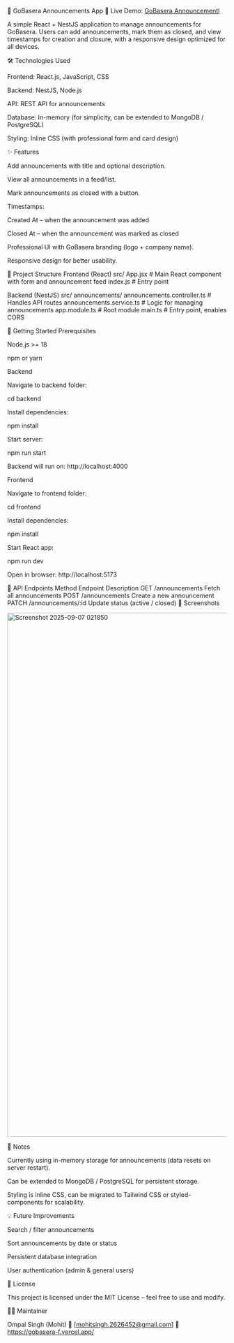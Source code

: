 📢 GoBasera Announcements App
🚀 Live Demo: [GoBasera Announcementl](https://gobasera-f.vercel.app/)

A simple React + NestJS application to manage announcements for GoBasera. Users can add announcements, mark them as closed, and view timestamps for creation and closure, with a responsive design optimized for all devices.

🛠️ Technologies Used

Frontend: React.js, JavaScript, CSS

Backend: NestJS, Node.js

API: REST API for announcements

Database: In-memory (for simplicity, can be extended to MongoDB / PostgreSQL)

Styling: Inline CSS (with professional form and card design)

✨ Features

Add announcements with title and optional description.

View all announcements in a feed/list.

Mark announcements as closed with a button.

Timestamps:

Created At – when the announcement was added

Closed At – when the announcement was marked as closed

Professional UI with GoBasera branding (logo + company name).

Responsive design for better usability.

📂 Project Structure
Frontend (React)
src/
  App.jsx          # Main React component with form and announcement feed
  index.js         # Entry point

Backend (NestJS)
src/
  announcements/
    announcements.controller.ts  # Handles API routes
    announcements.service.ts     # Logic for managing announcements
  app.module.ts                  # Root module
  main.ts                        # Entry point, enables CORS

🚀 Getting Started
Prerequisites

Node.js >= 18

npm or yarn

Backend

Navigate to backend folder:

cd backend


Install dependencies:

npm install


Start server:

npm run start


Backend will run on: http://localhost:4000

Frontend

Navigate to frontend folder:

cd frontend


Install dependencies:

npm install


Start React app:

npm run dev


Open in browser: http://localhost:5173

🔗 API Endpoints
Method	Endpoint	Description
GET	/announcements	Fetch all announcements
POST	/announcements	Create a new announcement
PATCH	/announcements/:id	Update status (active / closed)
📸 Screenshots

<img width="1920" height="1200" alt="Screenshot 2025-09-07 021850" src="https://github.com/user-attachments/assets/bfe72a55-8dea-4f40-9e41-ac44f4997923" />

📝 Notes

Currently using in-memory storage for announcements (data resets on server restart).

Can be extended to MongoDB / PostgreSQL for persistent storage.

Styling is inline CSS, can be migrated to Tailwind CSS or styled-components for scalability.

💡 Future Improvements

Search / filter announcements

Sort announcements by date or status

Persistent database integration

User authentication (admin & general users)


📄 License

This project is licensed under the MIT License – feel free to use and modify.

👨‍💻 Maintainer

Ompal Singh (Mohit) 📧 [mohitsingh.2626452@gmail.com] 🔗 https://gobasera-f.vercel.app/
